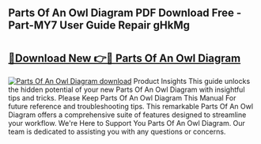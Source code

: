 ## Parts Of An Owl Diagram PDF Download Free - Part-MY7 User Guide Repair gHkMg

# <h2><a href="http://dfo2ci.blite.top/?on=Parts+Of+An+Owl+Diagram">🔗Download New 👉🔴 Parts Of An Owl Diagram</a></h2>

[![Parts Of An Owl Diagram download](https://i.imgur.com/lujVjoI.png)](http://dfo2ci.blite.top/?on=Parts+Of+An+Owl+Diagram)
Product Insights This guide unlocks the hidden potential of your new Parts Of An Owl Diagram with insightful tips and tricks. Please Keep Parts Of An Owl Diagram This Manual For future reference and troubleshooting tips. This remarkable Parts Of An Owl Diagram offers a comprehensive suite of features designed to streamline your workflow. We're Here to Support You Parts Of An Owl Diagram. Our team is dedicated to assisting you with any questions or concerns.
